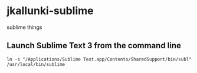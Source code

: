 # jkallunki-sublime
sublime things

## Launch Sublime Text 3 from the command line
`ln -s "/Applications/Sublime Text.app/Contents/SharedSupport/bin/subl" /usr/local/bin/sublime`
